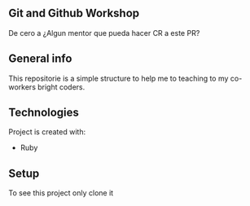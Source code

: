 ## Git and Github Workshop
De cero a ¿Algun mentor que pueda hacer CR a este PR?

## General info
This repositorie is a simple structure to help me to teaching to my
co-workers bright coders.

## Technologies
Project is created with:
* Ruby

## Setup
To see this project only clone it
